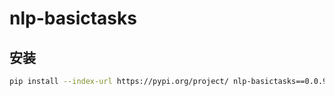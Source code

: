 # nlp-basictasks

## 安装
```bash
pip install --index-url https://pypi.org/project/ nlp-basictasks==0.0.9
```

